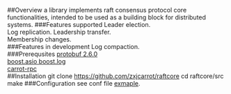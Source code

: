 ##Overview
a library implements raft consensus protocol core functionalities, intended to be used as a building block for distributed systems.
###Features supported
Leader election.  
Log replication.
Leadership transfer.   
Membership changes.   
###Features in development
Log compaction.  
###Prerequsites
[protobuf 2.6.0](https://developers.google.com/protocol-buffers/)  
[boost.asio boost.log](http://www.boost.org/users/history/version_1_57_0.html)  
[carrot-rpc](https://github.com/zxjcarrot/carrot-rpc)  
##Installation
    git clone https://github.com/zxjcarrot/raftcore
    cd raftcore/src
    make
###Configuration
see conf file [exmaple](https://github.com/zxjcarrot/raftcore/blob/master/src/raft.conf).
